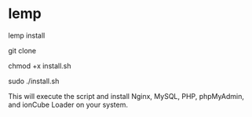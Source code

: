 # lemp
lemp install

git clone <repository-url>

chmod +x install.sh

sudo ./install.sh

This will execute the script and install Nginx, MySQL, PHP, phpMyAdmin, and ionCube Loader on your system.

